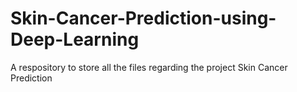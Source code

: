 # Skin-Cancer-Prediction-using-Deep-Learning
A respository to store all the files regarding the project Skin Cancer Prediction
